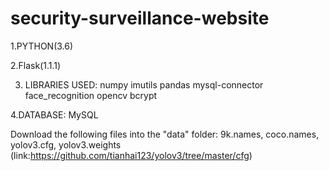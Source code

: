 # security-surveillance-website

1.PYTHON(3.6)

2.Flask(1.1.1)

3. LIBRARIES USED:
	numpy
	imutils
	pandas
	mysql-connector
	face_recognition
	opencv
	bcrypt

4.DATABASE: MySQL

Download the following files into the "data" folder:
9k.names, coco.names, yolov3.cfg, yolov3.weights
(link:https://github.com/tianhai123/yolov3/tree/master/cfg)


